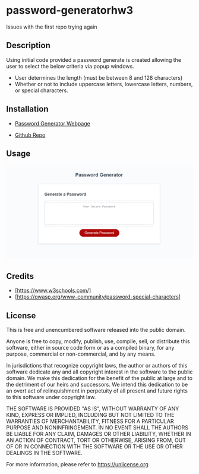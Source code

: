 # password-generatorhw3
Issues with the first repo trying again
## Description
Using initial code provided a password generate is created allowing the user to select the below criteria via popup windows.

* User determines the length (must be between 8 and 128 characters)
* Whether or not to include uppercase letters, lowercase letters, numbers, or special characters. 

## Installation

* [Password Generator Webpage](https://kestleolson.github.io/Password-Generator/)

* [Github Repo](https://kestleolson.github.io/password-generatorhw3/)

## Usage

![Image of Password Generator](assets/images/Capture.PNG)

## Credits
* [https://www.w3schools.com/]
* [https://owasp.org/www-community/password-special-characters]

## License
This is free and unencumbered software released into the public domain.

Anyone is free to copy, modify, publish, use, compile, sell, or
distribute this software, either in source code form or as a compiled
binary, for any purpose, commercial or non-commercial, and by any
means.

In jurisdictions that recognize copyright laws, the author or authors
of this software dedicate any and all copyright interest in the
software to the public domain. We make this dedication for the benefit
of the public at large and to the detriment of our heirs and
successors. We intend this dedication to be an overt act of
relinquishment in perpetuity of all present and future rights to this
software under copyright law.

THE SOFTWARE IS PROVIDED "AS IS", WITHOUT WARRANTY OF ANY KIND,
EXPRESS OR IMPLIED, INCLUDING BUT NOT LIMITED TO THE WARRANTIES OF
MERCHANTABILITY, FITNESS FOR A PARTICULAR PURPOSE AND NONINFRINGEMENT.
IN NO EVENT SHALL THE AUTHORS BE LIABLE FOR ANY CLAIM, DAMAGES OR
OTHER LIABILITY, WHETHER IN AN ACTION OF CONTRACT, TORT OR OTHERWISE,
ARISING FROM, OUT OF OR IN CONNECTION WITH THE SOFTWARE OR THE USE OR
OTHER DEALINGS IN THE SOFTWARE.

For more information, please refer to <https://unlicense.org>